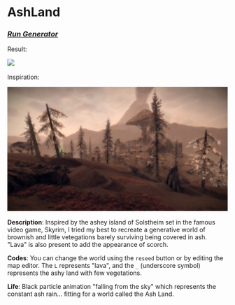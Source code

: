 # AshLand

### *[Run Generator](https://jakeng0424.github.io/AshLand-AutotilingGenerator/index.html)*

Result:

![](assets/result.gif)

Inspiration:

![](assets/Solstheim.jpg)

**Description**: Inspired by the ashey island of Solstheim set in the famous video game, Skyrim, I tried my best to recreate a generative world of brownish and little vetegations barely surviving being covered in ash. "Lava" is also present to add the appearance of scorch.

**Codes**: You can change the world using the `reseed` button or by editing the map editor. The `L` represents "lava", and the `_` (underscore symbol) represents the ashy land with few vegetations.

**Life**: Black particle animation "falling from the sky" which represents the constant ash rain... fitting for a world called the Ash Land.
